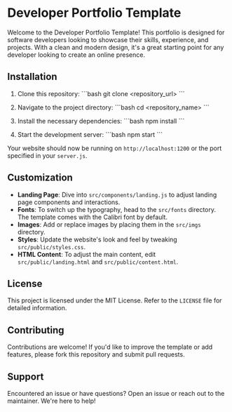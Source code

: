 # Developer Portfolio Template

Welcome to the Developer Portfolio Template! This portfolio is designed for software developers looking to showcase their skills, experience, and projects. With a clean and modern design, it's a great starting point for any developer looking to create an online presence.

## Installation

1. Clone this repository:
\```bash
git clone <repository_url>
\```

2. Navigate to the project directory:
\```bash
cd <repository_name>
\```

3. Install the necessary dependencies:
\```bash
npm install
\```

4. Start the development server:
\```bash
npm start
\```

Your website should now be running on `http://localhost:1200` or the port specified in your `server.js`.

## Customization

- **Landing Page**: Dive into `src/components/landing.js` to adjust landing page components and interactions.
- **Fonts**: To switch up the typography, head to the `src/fonts` directory. The template comes with the Calibri font by default.
- **Images**: Add or replace images by placing them in the `src/imgs` directory.
- **Styles**: Update the website's look and feel by tweaking `src/public/styles.css`.
- **HTML Content**: To adjust the main content, edit `src/public/landing.html` and `src/public/content.html`.

## License

This project is licensed under the MIT License. Refer to the `LICENSE` file for detailed information.

## Contributing

Contributions are welcome! If you'd like to improve the template or add features, please fork this repository and submit pull requests.

## Support

Encountered an issue or have questions? Open an issue or reach out to the maintainer. We're here to help!
